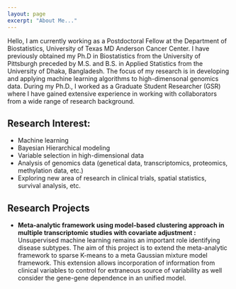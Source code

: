 ```yaml
---
layout: page
excerpt: "About Me..."
---
```

Hello, I am currently working as a Postdoctoral Fellow at the Department of Biostatistics, University of Texas MD Anderson Cancer Center. I have previously obtained my Ph.D in Biostatistics from the University of Pittsburgh preceded by M.S. and B.S. in Applied Statistics from the University of Dhaka, Bangladesh. The focus of my research is in developing and applying machine learning algorithms to high-dimensonal genomics data. During my Ph.D., I worked as a Graduate Student Researcher (GSR) where I have gained extensive experience in working with collaborators from a wide range of research background. 


## Research Interest:

- Machine learning
- Bayesian Hierarchical modeling
- Variable selection in high-dimensional data
- Analysis of genomics data (genetical data, transcriptomics, proteomics, methylation data, etc.)
- Exploring new area of research in clinical trials, spatial statistics, survival analysis, etc.

## Research Projects

- **Meta-analytic framework using model-based clustering approach in multiple transcriptomic studies with covariate adjustment :** Unsupervised machine learning remains an important role identifying disease subtypes. The aim of this project is to extend the meta-analytic framework to sparse K-means to a meta Gaussian mixture model framework. This extension allows incorporation of information from clinical variables to control for extraneous source of variability as well consider the gene-gene dependence in an unified model.


